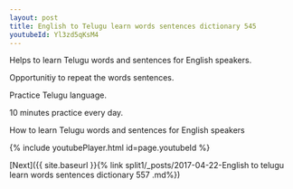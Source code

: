```yaml
---
layout: post
title: English to Telugu learn words sentences dictionary 545 
youtubeId: Yl3zd5qKsM4
---
```

 
 
Helps to learn Telugu words and sentences for English speakers.

Opportunitiy to repeat the words sentences. 

Practice Telugu language. 
 
10 minutes practice every day. 
 
How to learn Telugu words and sentences for English speakers 
 
{% include youtubePlayer.html id=page.youtubeId %}
 
 
[Next]({{ site.baseurl }}{% link  split1/_posts/2017-04-22-English to telugu learn words sentences dictionary 557 .md%})
 
